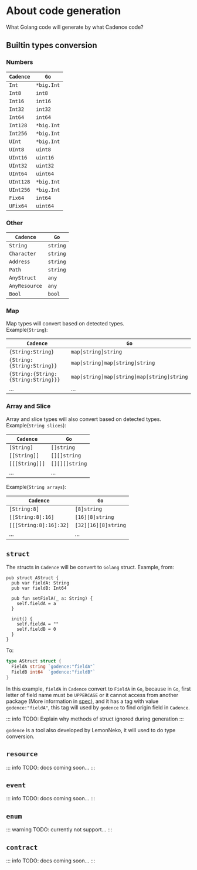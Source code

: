 # About code generation
What Golang code will generate by what Cadence code?

## Builtin types conversion
### Numbers
| `Cadence` | `Go`       |
|-----------|------------|
| `Int`     | `*big.Int` |
| `Int8`    | `int8`     |
| `Int16`   | `int16`    |
| `Int32`   | `int32`    |
| `Int64`   | `int64`    |
| `Int128`  | `*big.Int` |
| `Int256`  | `*big.Int` |
| `UInt`    | `*big.Int` |
| `UInt8`   | `uint8`    |
| `UInt16`  | `uint16`   |
| `UInt32`  | `uint32`   |
| `UInt64`  | `uint64`   |
| `UInt128` | `*big.Int` |
| `UInt256` | `*big.Int` |
| `Fix64`   | `int64`    |
| `UFix64`  | `uint64`   |

### Other
| `Cadence`     | `Go`     |
|---------------|----------|
| `String`      | `string` |
| `Character`   | `string` |
| `Address`     | `string` |
| `Path`        | `string` |
| `AnyStruct`   | `any`    |
| `AnyResource` | `any`    |
| `Bool`        | `bool`   |

### Map
Map types will convert based on detected types.  
Example(`String`):

| `Cadence`                           | `Go`                                      |
|-------------------------------------|-------------------------------------------|
| `{String:String}`                   | `map[string]string`                       |
| `{String:{String:String}}`          | `map[string]map[string]string`            |
| `{String:{String:{String:String}}}` | `map[string]map[string]map[string]string` |
| ...                                 | ...                                       |

### Array and Slice
Array and slice types will also convert based on detected types.  
Example(`String slices`):

| `Cadence`      | `Go`           |
|----------------|----------------|
| `[String]`     | `[]string`     |
| `[[String]]`   | `[][]string`   |
| `[[[String]]]` | `[][][]string` |
| ...            | ...            |

Example(`String arrays`):

| `Cadence`              | `Go`                |
|------------------------|---------------------|
| `[String:8]`           | `[8]string`         |
| `[[String:8]:16]`      | `[16][8]string`     |
| `[[[String:8]:16]:32]` | `[32][16][8]string` |
| ...                    | ...                 |

## `struct`
The structs in `Cadence` will be convert to `Golang` struct.
Example, from:
```cadence
pub struct AStruct {
  pub var fieldA: String
  pub var fieldB: Int64
  
  pub fun setFielA(_ a: String) {
    self.fieldA = a
  }

  init() {
    self.fieldA = ""
    self.fieldB = 0
  }
}
```
To:
```go
type AStruct struct {
  FieldA string `godence:"fieldA"`
  FieldB int64  `godence:"fieldB"`
}
```
In this example, `fieldA` in `Cadence` convert to `FieldA` in `Go`, because in `Go`, first letter of field name must be `UPPERCASE` or it cannot access from another package (More information in [spec](https://go.dev/ref/spec#Exported_identifiers)), and it has a tag with value `godence:"fieldA"`, this tag will used by `godence` to find origin field in `Cadence`.

::: info
TODO: Explain why methods of struct ignored during generation
:::

`godence` is a tool also developed by LemonNeko, it will used to do type conversion.

## `resource`
::: info
TODO: docs coming soon...
:::

## `event`
::: info
TODO: docs coming soon...
:::

## `enum`
::: warning
TODO: currently not support...
:::

## `contract`
::: info
TODO: docs coming soon...
:::
